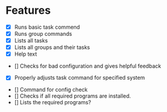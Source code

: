 # Features

- [x] Runs basic task commend
- [x] Runs group commands
- [x] Lists all tasks
- [x] Lists all groups and their tasks
- [x] Help text
- [] Checks for bad configuration and gives helpful feedback
- [x] Properly adjusts task command for specified system
- [] Command for config check
- [] Checks if all required programs are installed.
- [] Lists the required programs?